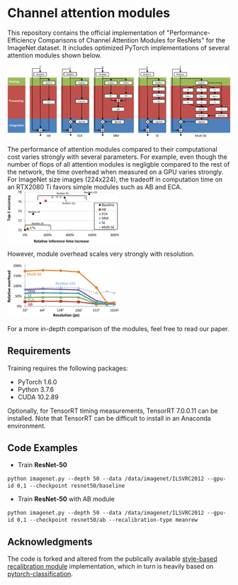 # Channel attention modules
This repository contains the official implementation of "Performance-Efficiency Comparisons of Channel Attention Modules for ResNets" for the ImageNet dataset. It includes optimized PyTorch implementations of several attention modules shown below.

![](figures/AttentionModules.png)

The performance of attention modules compared to their computational cost varies strongly with several parameters. For example, even though the number of flops of all attention modules is negligble compared to the rest of the network, the time overhead when measured on a GPU varies strongly. 
For ImageNet size images (224x224), the tradeoff in computation time on an RTX2080 Ti favors simple modules such as AB and ECA.
<img src="figures/pytorch_performance_tradeoff.png" width="50%" height="50%">

However, module overhead scales very strongly with resolution.

<img src="figures/reltime_pytorch_resolution_50.png" width="50%" height="50%">

For a more in-depth comparison of the modules, feel free to read our paper.

## Requirements
Training requires the following packages:
- PyTorch 1.6.0
- Python 3.7.6
- CUDA 10.2.89

Optionally, for TensorRT timing measurements, TensorRT 7.0.0.11 can be installed. Note that TensorRT can be difficult to install in an Anaconda environment.

## Code Examples
* Train **ResNet-50**
```
python imagenet.py --depth 50 --data /data/imagenet/ILSVRC2012 --gpu-id 0,1 --checkpoint resnet50/baseline
```

* Train **ResNet-50** with AB module
```
python imagenet.py --depth 50 --data /data/imagenet/ILSVRC2012 --gpu-id 0,1 --checkpoint resnet50/ab --recalibration-type meanrew
```

## Acknowledgments
The code is forked and altered from the publically available [style-based recalibration module](https://github.com/hyunjaelee410/style-based-recalibration-module) implementation, which in turn is heavily based on [pytorch-classification](https://github.com/bearpaw/pytorch-classification).
